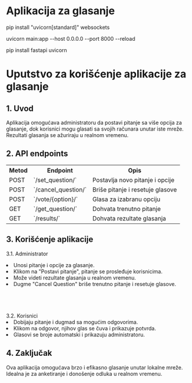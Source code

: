 # Aplikacija za glasanje

pip install "uvicorn[standard]" websockets

uvicorn main:app --host 0.0.0.0 --port 8000 --reload

pip install fastapi uvicorn


<h1>Uputstvo za korišćenje aplikacije za glasanje</h1>

<h2>1. Uvod</h2>

Aplikacija omogućava administratoru da postavi pitanje sa više opcija za glasanje, dok korisnici mogu glasati sa svojih računara unutar iste mreže. Rezultati glasanja se ažuriraju u realnom vremenu.

<h2>2. API endpoints</h2>
<table>
  <tr>
    <th>Metod</th>
    <th>Endpoint</th>
    <th>Opis</th>
  </tr>
  <tr>
    <td>POST</td>
    <td> `/set_question/`</td>
    <td>Postavlja novo pitanje i opcije</td>
  </tr>
  <tr>
    <td>POST</td>
    <td>`/cancel_question/`</td>
    <td>Briše pitanje i resetuje glasove</td>
  </tr>
  <tr>
    <td>POST</td>
    <td>`/vote/{option}/`</td>
    <td>Glasa za izabranu opciju</td>
  </tr>
    <td>GET</td>
    <td>`/get_question/`</td>
    <td>Dohvata trenutno pitanje</td>
  <tr>
    <td>GET</td>
    <td>`/results/`</td>
    <td>Dohvata rezultate glasanja</td>
  </tr>
</table>


<h2>3. Korišćenje aplikacije</h2>

  3.1. Administrator
<li>Unosi pitanje i opcije za glasanje.</li>
<li>Klikom na "Postavi pitanje", pitanje se prosleđuje korisnicima.</li>
<li>Može videti rezultate glasanja u realnom vremenu.</li>
<li>Dugme "Cancel Question" briše trenutno pitanje i resetuje glasove. </li>
<h6>&nbsp;</h6>
  3.2. Korisnici
<li>Dobijaju pitanje i dugmad sa mogućim odgovorima.</li>
<li>Klikom na odgovor, njihov glas se čuva i prikazuje potvrda.</li>
<li>Glasovi se broje automatski i prikazuju administratoru.</li>



<h2>4. Zaključak</h2>

Ova aplikacija omogućava brzo i efikasno glasanje unutar lokalne mreže. Idealna je za anketiranje i donošenje odluka u realnom vremenu.

